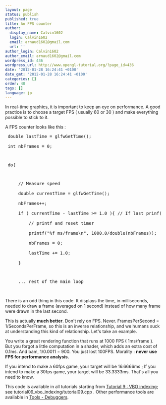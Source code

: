 ```yaml
---
layout: page
status: publish
published: true
title: An FPS counter
author:
  display_name: Calvin1602
  login: Calvin1602
  email: arnaud1602@gmail.com
  url: ''
author_login: Calvin1602
author_email: arnaud1602@gmail.com
wordpress_id: 436
wordpress_url: http://www.opengl-tutorial.org/?page_id=436
date: '2012-01-28 16:24:41 +0100'
date_gmt: '2012-01-28 16:24:41 +0100'
categories: []
order: 40
tags: []
language: jp
---
```

<p>In real-time graphics, it is important to keep an eye on performance. A good practice is to choose a target FPS ( usually 60 or 30 ) and make everything possible to stick to it.</p>
<p>A FPS counter looks like this :</p>
<pre> double lastTime = glfwGetTime();<br />
 int nbFrames = 0;</p>
<p> do{</p>
<p>     // Measure speed<br />
     double currentTime = glfwGetTime();<br />
     nbFrames++;<br />
     if ( currentTime - lastTime >= 1.0 ){ // If last prinf() was more than 1 sec ago<br />
         // printf and reset timer<br />
         printf("%f ms/frame\n", 1000.0/double(nbFrames));<br />
         nbFrames = 0;<br />
         lastTime += 1.0;<br />
     }</p>
<p>     ... rest of the main loop</pre><br />
There is an odd thing in this code. It displays the time, in milliseconds, needed to draw a frame (averaged on 1 second) instead of how many frame were drawn in the last second.</p>
<p>This is actually <strong>much better</strong>. Don't rely on FPS. Never. FramesPerSecond = 1/SecondsPerFrame, so this is an inverse relationship, and we humans suck at understanding this kind of relationship. Let's take an example.</p>
<p>You write a great rendering function that runs at 1000 FPS ( 1ms/frame ). But you forgot a little computation in a shader, which adds an extra cost of 0.1ms. And bam, 1/0.0011 = 900. You just lost 100FPS. Morality : <strong>never use FPS for performance analysis.</strong></p>
<p>If you intend to make a 60fps game, your target will be 16.6666ms ; If you intend to make a 30fps game, your target will be 33.3333ms. That's all you need to know.</p>
<p>This code is available in all tutorials starting from <a title="Tutorial 9 : VBO Indexing" href="http://www.opengl-tutorial.org/intermediate-tutorials/tutorial-9-vbo-indexing/">Tutorial 9 : VBO indexing</a>; see tutorial09_vbo_indexing/tutorial09.cpp . Other performance tools are available in <a href="http://www.opengl-tutorial.org/miscellaneous/useful-tools-links/#header-4">Tools - Debuggers</a>.</p>
